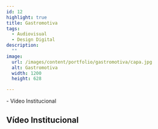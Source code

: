 ```yaml
---
id: 12
highlight: true
title: Gastromotiva
tags:
  - Audiovisual
  - Design Digital
description:
  ""
image:
  url: /images/content/portfolio/gastromotiva/capa.jpg
  alt: Gastromotiva
  width: 1200
  height: 628

---
```


<Titulo/>

<Tags />

<RedesSociais/>

<IconeCompartilhar />

<ImagemPrincipal />

<Toc>
- Vídeo Institucional
</Toc>

## Vídeo Institucional

<Youtube url="https://www.youtube.com/watch?v=527OUjqxH40" aspectRatio="21/9" fullWidth cover/>
